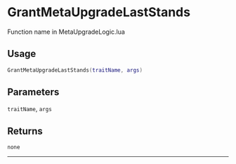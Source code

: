 # GrantMetaUpgradeLastStands
Function name in MetaUpgradeLogic.lua
## Usage
```lua
GrantMetaUpgradeLastStands(traitName, args)
```
## Parameters
`traitName`, `args`
## Returns
`none`

---